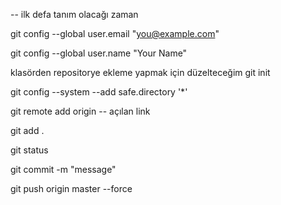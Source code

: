 -- ilk defa tanım olacağı zaman

git config --global user.email "you@example.com"

git config --global user.name "Your Name"

klasörden repositorye ekleme yapmak için
düzelteceğim
git init 

git config --system --add safe.directory '*'

git remote add origin -- açılan link

git add .

git status

git commit -m "message"

git push origin master --force
